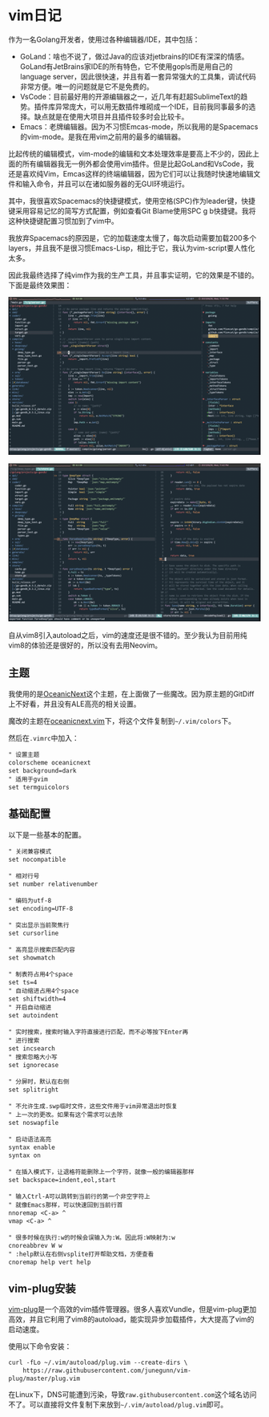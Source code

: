# vim日记

作为一名Golang开发者，使用过各种编辑器/IDE，其中包括：

- GoLand：啥也不说了，做过Java的应该对jetbrains的IDE有深深的情感。GoLand有JetBrains家IDE的所有特色，它不使用gopls而是用自己的language server，因此很快速，并且有着一套异常强大的工具集，调试代码非常方便。唯一的问题就是它不是免费的。
- VsCode：目前最好用的开源编辑器之一，近几年有赶超SublimeText的趋势。插件库异常庞大，可以用无数插件堆砌成一个IDE，目前我同事最多的选择。缺点就是在使用大项目并且插件较多时会比较卡。
- Emacs：老牌编辑器。因为不习惯Emcas-mode，所以我用的是Spacemacs的vim-mode。是我在用vim之前用的最多的编辑器。

比起传统的编辑模式，vim-mode的编辑和文本处理效率是要高上不少的，因此上面的所有编辑器我无一例外都会使用vim插件。但是比起GoLand和VsCode，我还是喜欢纯Vim，Emcas这样的终端编辑器，因为它们可以让我随时快速地编辑文件和输入命令，并且可以在诸如服务器的无GUI环境运行。

其中，我很喜欢Spacemacs的快捷键模式，使用空格(SPC)作为leader键，快捷键采用容易记忆的简写方式配置，例如查看Git Blame使用SPC g b快捷键。我将这种快捷键配置习惯加到了vim中。

我放弃Spacemacs的原因是，它的加载速度太慢了，每次启动需要加载200多个layers，并且我不是很习惯Emacs-Lisp，相比于它，我认为vim-script要人性化太多。

因此我最终选择了纯vim作为我的生产工具，并且事实证明，它的效果是不错的。下面是最终效果图：

![vim-1](vim1.png)

![vim-2](vim2.png)

自从vim8引入autoload之后，vim的速度还是很不错的。至少我认为目前用纯vim8的体验还是很好的，所以没有去用Neovim。

## 主题

我使用的是[OceanicNext](https://github.com/mhartington/oceanic-next)这个主题，在上面做了一些魔改。因为原主题的GitDiff上不好看，并且没有ALE高亮的相关设置。

魔改的主题在[oceanicnext.vim](oceanicnext.vim)下，将这个文件复制到`~/.vim/colors`下。

然后在`.vimrc`中加入：

```vim-script
" 设置主题
colorscheme oceanicnext
set background=dark
" 适用于gvim
set termguicolors
```

## 基础配置

以下是一些基本的配置。

```vim-script
" 关闭兼容模式
set nocompatible

" 相对行号
set number relativenumber

" 编码为utf-8
set encoding=UTF-8

" 突出显示当前聚焦行
set cursorline

" 高亮显示搜索匹配内容
set showmatch

" 制表符占用4个space
set ts=4
" 自动缩进占用4个space
set shiftwidth=4
" 开启自动缩进
set autoindent

" 实时搜索，搜索时输入字符直接进行匹配，而不必等按下Enter再
" 进行搜索
set incsearch
" 搜索忽略大小写
set ignorecase

" 分屏时，默认在右侧
set splitright

" 不允许生成.swp临时文件，这些文件用于vim异常退出时恢复
" 上一次的更改。如果有这个需求可以去除
set noswapfile

" 启动语法高亮
syntax enable
syntax on

" 在插入模式下，让退格符能删除上一个字符，就像一般的编辑器那样
set backspace=indent,eol,start

" 输入Ctrl-A可以跳转到当前行的第一个非空字符上
" 就像Emacs那样，可以快速回到当前行首
nnoremap <C-a> ^
vmap <C-a> ^

" 很多时候在执行:w的时候会误输入为:W。因此将:W映射为:w
cnoreabbrev W w
" :help默认在右侧vsplite打开帮助文档，方便查看
cnoremap help vert help
```

## vim-plug安装

[vim-plug](https://github.com/junegunn/vim-plug)是一个高效的vim插件管理器。很多人喜欢Vundle，但是vim-plug更加高效，并且它利用了vim8的autoload，能实现异步加载插件，大大提高了vim的启动速度。

使用以下命令安装：

```text
curl -fLo ~/.vim/autoload/plug.vim --create-dirs \
    https://raw.githubusercontent.com/junegunn/vim-plug/master/plug.vim
```

在Linux下，DNS可能遭到污染，导致`raw.githubusercontent.com`这个域名访问不了。可以直接将文件复制下来放到`~/.vim/autoload/plug.vim`即可。